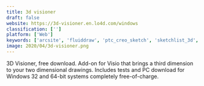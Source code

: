 ```yaml
---
title: 3d visioner
draft: false 
website: https://3d-visioner.en.lo4d.com/windows
classification: ['']
platform: ['Web']
keywords: ['arcsite', 'fluiddraw', 'ptc_creo_sketch', 'sketchlist_3d', 'sketchup', 'smartdraw', 'smartsketch', 'solidworks_edrawings']
image: 2020/04/3d-visioner.png
---
```

3D Visioner, free download. Add-on for Visio that brings a third dimension to your two dimensional drawings. Includes tests and PC download for Windows 32 and 64-bit systems completely free-of-charge.